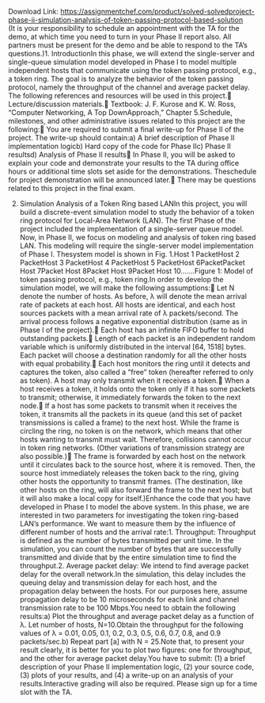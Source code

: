Download Link: https://assignmentchef.com/product/solved-solvedproject-phase-ii-simulation-analysis-of-token-passing-protocol-based-solution
<br>
(It is your responsibility to schedule an appointment with the TA for the demo, at which time you need to turn in your Phase II report also. All partners must be present for the demo and be able to respond to the TA’s questions.)1. IntroductionIn this phase, we will extend the single-server and single-queue simulation model developed in Phase I to model multiple independent hosts that communicate using the token passing protocol, e.g., a token ring. The goal is to analyze the behavior of the token passing protocol, namely the throughput of the channel and average packet delay. The following references and resources will be used in this project. Lecture/discussion materials. Textbook: J. F. Kurose and K. W. Ross, “Computer Networking, A Top DownApproach,” Chapter 5.Schedule, milestones, and other administrative issues related to this project are the following: You are required to submit a final write-up for Phase II of the project. The write-up should contain:a) A brief description of Phase II implementation logicb) Hard copy of the code for Phase IIc) Phase II resultsd) Analysis of Phase II results In Phase II, you will be asked to explain your code and demonstrate your results to the TA during office hours or additional time slots set aside for the demonstrations. Theschedule for project demonstration will be announced later. There may be questions related to this project in the final exam.

2. Simulation Analysis of a Token Ring based LANIn this project, you will build a discrete-event simulation model to study the behavior of a token ring protocol for Local-Area Network (LAN). The first Phase of the project included the implementation of a single-server queue model. Now, in Phase II, we focus on modeling and analysis of token ring based LAN. This modeling will require the single-server model implementation of Phase I. Thesystem model is shown in Fig. 1.Host 1 PacketHost 2 PacketHost 3 PacketHost 4 PacketHost 5 PacketHost 6PacketPacket Host 7Packet Host 8Packet Host 9Packet Host 10…….Figure 1: Model of token passing protocol, e.g., token ring.In order to develop the simulation model, we will make the following assumptions: Let N denote the number of hosts. As before, λ will denote the mean arrival rate of packets at each host. All hosts are identical, and each host sources packets with a mean arrival rate of λ packets/second. The arrival process follows a negative exponential distribution (same as in Phase I of the project). Each host has an infinite FIFO buffer to hold outstanding packets. Length of each packet is an independent random variable which is uniformly distributed in the interval [64, 1518] bytes. Each packet will choose a destination randomly for all the other hosts with equal probability. Each host monitors the ring until it detects and captures the token, also called a “free” token (hereafter referred to only as token). A host may only transmit when it receives a token. When a host receives a token, it holds onto the token only if it has some packets to transmit; otherwise, it immediately forwards the token to the next node. If a host has some packets to transmit when it receives the token, it transmits all the packets in its queue (and this set of packet transmissions is called a frame) to the next host. While the frame is circling the ring, no token is on the network, which means that other hosts wanting to transmit must wait. Therefore, collisions cannot occur in token ring networks. (Other variations of transmission strategy are also possible.) The frame is forwarded by each host on the network until it circulates back to the source host, where it is removed. Then, the source host immediately releases the token back to the ring, giving other hosts the opportunity to transmit frames. (The destination, like other hosts on the ring, will also forward the frame to the next host; but it will also make a local copy for itself.)Enhance the code that you have developed in Phase I to model the above system. In this phase, we are interested in two parameters for investigating the token ring-based LAN’s performance. We want to measure them by the influence of different number of hosts and the arrival rate:1. Throughput: Throughput is defined as the number of bytes transmitted per unit time. In the simulation, you can count the number of bytes that are successfully transmitted and divide that by the entire simulation time to find the throughput.2. Average packet delay: We intend to find average packet delay for the overall network.In the simulation, this delay includes the queuing delay and transmission delay for each host, and the propagation delay between the hosts. For our purposes here, assume propagation delay to be 10 microseconds for each link and channel transmission rate to be 100 Mbps.You need to obtain the following results:a) Plot the throughput and average packet delay as a function of λ. Let number of hosts, N=10.Obtain the throughput for the following values of λ = 0.01, 0.05, 0.1, 0.2, 0.3, 0.5, 0.6, 0.7, 0.8, and 0.9 packets/sec.b) Repeat part [a] with N = 25.Note that, to present your result clearly, it is better for you to plot two figures: one for throughput, and the other for average packet delay.You have to submit: (1) a brief description of your Phase II implementation logic, (2) your source code, (3) plots of your results, and (4) a write-up on an analysis of your results.Interactive grading will also be required. Please sign up for a time slot with the TA.